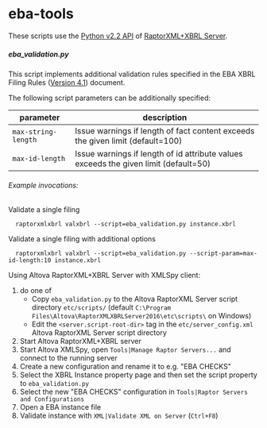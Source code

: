 # eba-tools

These scripts use the [Python v2.2 API](http://manual.altova.com/RaptorXML/pyapiv2/html/) of [RaptorXML+XBRL Server](http://www.altova.com/raptorxml.html).


##### eba_validation.py
This script implements additional validation rules specified in the EBA XBRL Filing Rules ([Version 4.1](https://www.eba.europa.eu/documents/10180/1181744/EBA+XBRL+Filing+Rules+v4.1.pdf)) document.

The following script parameters can be additionally specified:

parameter | description
--- | ---
`max-string-length`   |            Issue warnings if length of fact content exceeds the given limit (default=100)
`max-id-length`      |             Issue warnings if length of id attribute values exceeds the given limit (default=50)


###### Example invocations:

Validate a single filing
```
  raptorxmlxbrl valxbrl --script=eba_validation.py instance.xbrl
```

Validate a single filing with additional options
```
  raptorxmlxbrl valxbrl --script=eba_validation.py --script-param=max-id-length:10 instance.xbrl
```

Using Altova RaptorXML+XBRL Server with XMLSpy client:

1. do one of
    * Copy `eba_validation.py` to the Altova RaptorXML Server script directory `etc/scripts/` (default `C:\Program Files\Altova\RaptorXMLXBRLServer2016\etc\scripts\` on Windows)
    *   Edit the `<server.script-root-dir>` tag in the `etc/server_config.xml` Altova RaptorXML Server script directory
2.    Start Altova RaptorXML+XBRL server
3.    Start Altova XMLSpy, open `Tools|Manage Raptor Servers...` and connect to the running server
4.    Create a new configuration and rename it to e.g. "EBA CHECKS"
5.    Select the XBRL Instance property page and then set the script property to `eba_validation.py`
6.    Select the new "EBA CHECKS" configuration in `Tools|Raptor Servers and Configurations`
7.    Open a EBA instance file
8.    Validate instance with `XML|Validate XML on Server` (`Ctrl+F8`)
